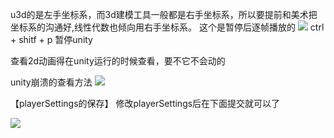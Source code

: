 u3d的是左手坐标系，而3d建模工具一般都是右手坐标系，所以要提前和美术把坐标系的沟通好,线性代数也倾向用右手坐标系。
这个是暂停后逐帧播放的
![](https://sxm-upload.oss-cn-beijing.aliyuncs.com/imgs/21d36a7d-58ad-4f7d-be8b-69523bbf0613.jpg)
 ctrl + shitf + p 暂停unity


查看2d动画得在unity运行的时候查看，要不它不会动的




unity崩溃的查看方法
![](https://sxm-upload.oss-cn-beijing.aliyuncs.com/imgs/87b91fdc1afe4a4a8435215f93859709.png)


【playerSettings的保存】
修改playerSettings后在下面提交就可以了

![](https://sxm-upload.oss-cn-beijing.aliyuncs.com/imgs/ff63f3dd-524c-4c40-89a1-388ca132665e.png)
 